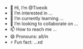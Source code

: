 - 👋 Hi, I’m @Tivexik
- 👀 I’m interested in ...
- 🌱 I’m currently learning ...
- 💞️ I’m looking to collaborate on ...
- 📫 How to reach me ...
- 😄 Pronouns: all/in
- ⚡ Fun fact: ...xd
<!---
Tivexik/Tivexik is a ✨ special ✨ repository because its `README.md` (this file) appears on your GitHub profile.
You can click the Preview link to take a look at your changes.
--->
